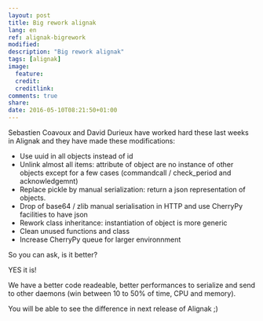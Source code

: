 ```yaml
---
layout: post
title: Big rework alignak
lang: en
ref: alignak-bigrework
modified:
description: "Big rework alignak"
tags: [alignak]
image:
  feature:
  credit:
  creditlink:
comments: true
share:
date: 2016-05-10T08:21:50+01:00
---
```


Sebastien Coavoux and David Durieux have worked hard these last weeks in Alignak and they have made these modifications:

* Use uuid in all objects instead of id
* Unlink almost all items: attribute of object are no instance of other objects except for a few cases (commandcall / check_period and acknowledgemnt)
* Replace pickle by manual serialization: return a json representation of objects.
* Drop of base64 / zlib manual serialisation in HTTP and use CherryPy facilities to have json
* Rework class inheritance: instantiation of object is more generic
* Clean unused functions and class
* Increase CherryPy queue for larger environnment


So you can ask, is it better?

YES it is!

We have a better code readeable, better performances to serialize and send to other daemons (win between 10 to 50% of time, CPU and memory).

You will be able to see the difference in next release of Alignak ;)
